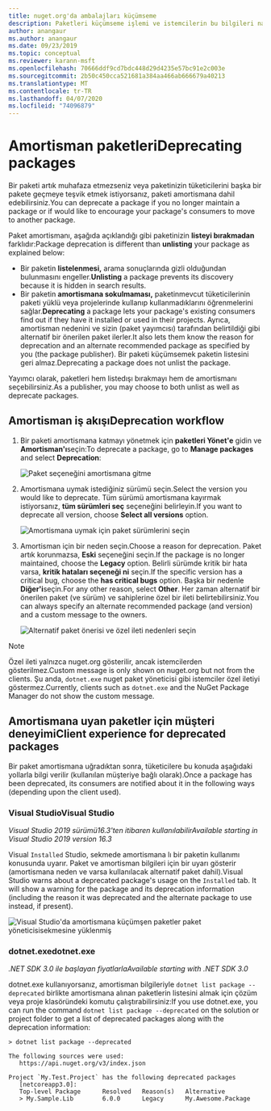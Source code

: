 ```yaml
---
title: nuget.org'da ambalajları küçümseme
description: Paketleri küçümseme işlemi ve istemcilerin bu bilgileri nasıl gösterdiği hakkında ayrıntılı açıklama
author: anangaur
ms.author: anangaur
ms.date: 09/23/2019
ms.topic: conceptual
ms.reviewer: karann-msft
ms.openlocfilehash: 70666ddf9cd7bdc448d29d4235e57bc91e2c003e
ms.sourcegitcommit: 2b50c450cca521681a384aa466ab666679a40213
ms.translationtype: MT
ms.contentlocale: tr-TR
ms.lasthandoff: 04/07/2020
ms.locfileid: "74096879"
---
```

# <a name="deprecating-packages"></a><span data-ttu-id="26ada-103">Amortisman paketleri</span><span class="sxs-lookup"><span data-stu-id="26ada-103">Deprecating packages</span></span>

<span data-ttu-id="26ada-104">Bir paketi artık muhafaza etmezseniz veya paketinizin tüketicilerini başka bir pakete geçmeye teşvik etmek istiyorsanız, paketi amortismana dahil edebilirsiniz.</span><span class="sxs-lookup"><span data-stu-id="26ada-104">You can deprecate a package if you no longer maintain a package or if would like to encourage your package's consumers to move to another package.</span></span> 

<span data-ttu-id="26ada-105">Paket amortismanı, aşağıda açıklandığı gibi paketinizin **listeyi bırakmadan** farklıdır:</span><span class="sxs-lookup"><span data-stu-id="26ada-105">Package deprecation is different than **unlisting** your package as explained below:</span></span>
* <span data-ttu-id="26ada-106">Bir paketin **listelenmesi,** arama sonuçlarında gizli olduğundan bulunmasını engeller.</span><span class="sxs-lookup"><span data-stu-id="26ada-106">**Unlisting** a package prevents its discovery because it is hidden in search results.</span></span> 
* <span data-ttu-id="26ada-107">Bir paketin **amortismana sokulmaması,** paketinmevcut tüketicilerinin paketi yüklü veya projelerinde kullanıp kullanmadıklarını öğrenmelerini sağlar.</span><span class="sxs-lookup"><span data-stu-id="26ada-107">**Deprecating** a package lets your package's existing consumers find out if they have it installed or used in their projects.</span></span> <span data-ttu-id="26ada-108">Ayrıca, amortisman nedenini ve sizin (paket yayımcısı) tarafından belirtildiği gibi alternatif bir önerilen paket ilerler.</span><span class="sxs-lookup"><span data-stu-id="26ada-108">It also lets them know the reason for deprecation and an alternate recommended package as specified by you (the package publisher).</span></span> <span data-ttu-id="26ada-109">Bir paketi küçümsemek paketin listesini geri almaz.</span><span class="sxs-lookup"><span data-stu-id="26ada-109">Deprecating a package does not unlist the package.</span></span> 

<span data-ttu-id="26ada-110">Yayımcı olarak, paketleri hem listedışı bırakmayı hem de amortismanı seçebilirsiniz.</span><span class="sxs-lookup"><span data-stu-id="26ada-110">As a publisher, you may choose to both unlist as well as deprecate packages.</span></span>

## <a name="deprecation-workflow"></a><span data-ttu-id="26ada-111">Amortisman iş akışı</span><span class="sxs-lookup"><span data-stu-id="26ada-111">Deprecation workflow</span></span>
1. <span data-ttu-id="26ada-112">Bir paketi amortismana katmayı yönetmek için **paketleri Yönet'e** gidin ve **Amortisman'ı**seçin:</span><span class="sxs-lookup"><span data-stu-id="26ada-112">To deprecate a package, go to **Manage packages** and select **Deprecation**:</span></span>

    ![Paket seçeneğini amortismana gitme](media/deprecation-select-option.png)

2. <span data-ttu-id="26ada-114">Amortismana uymak istediğiniz sürümü seçin.</span><span class="sxs-lookup"><span data-stu-id="26ada-114">Select the version you would like to deprecate.</span></span> <span data-ttu-id="26ada-115">Tüm sürümü amortismana kayırmak istiyorsanız, **tüm sürümleri seç** seçeneğini belirleyin.</span><span class="sxs-lookup"><span data-stu-id="26ada-115">If you want to deprecate all version, choose **Select all versions** option.</span></span>

    ![Amortismana uymak için paket sürümlerini seçin](media/deprecation-select-version.png)

3. <span data-ttu-id="26ada-117">Amortisman için bir neden seçin.</span><span class="sxs-lookup"><span data-stu-id="26ada-117">Choose a reason for deprecation.</span></span> <span data-ttu-id="26ada-118">Paket artık korunmazsa, **Eski** seçeneğini seçin.</span><span class="sxs-lookup"><span data-stu-id="26ada-118">If the package is no longer maintained, choose the **Legacy** option.</span></span> <span data-ttu-id="26ada-119">Belirli sürümde kritik bir hata varsa, **kritik hataları seçeneği ni** seçin.</span><span class="sxs-lookup"><span data-stu-id="26ada-119">If the specific version has a critical bug, choose the **has critical bugs** option.</span></span> <span data-ttu-id="26ada-120">Başka bir nedenle **Diğer'i**seçin.</span><span class="sxs-lookup"><span data-stu-id="26ada-120">For any other reason, select **Other**.</span></span> <span data-ttu-id="26ada-121">Her zaman alternatif bir önerilen paket (ve sürüm) ve sahiplerine özel bir ileti belirtebilirsiniz.</span><span class="sxs-lookup"><span data-stu-id="26ada-121">You can always specify an alternate recommended package (and version) and a custom message to the owners.</span></span> 

    ![Alternatif paket önerisi ve özel ileti nedenleri seçin](media/deprecation-save.png)

> [!Note]
> <span data-ttu-id="26ada-123">Özel ileti yalnızca nuget.org gösterilir, ancak istemcilerden gösterilmez.</span><span class="sxs-lookup"><span data-stu-id="26ada-123">Custom message is only shown on nuget.org but not from the clients.</span></span> <span data-ttu-id="26ada-124">Şu anda, `dotnet.exe` nuget paket yöneticisi gibi istemciler özel iletiyi göstermez.</span><span class="sxs-lookup"><span data-stu-id="26ada-124">Currently, clients such as `dotnet.exe` and the NuGet Package Manager do not show the custom message.</span></span>

## <a name="client-experience-for-deprecated-packages"></a><span data-ttu-id="26ada-125">Amortismana uyan paketler için müşteri deneyimi</span><span class="sxs-lookup"><span data-stu-id="26ada-125">Client experience for deprecated packages</span></span>
<span data-ttu-id="26ada-126">Bir paket amortismana uğradıktan sonra, tüketicilere bu konuda aşağıdaki yollarla bilgi verilir (kullanılan müşteriye bağlı olarak).</span><span class="sxs-lookup"><span data-stu-id="26ada-126">Once a package has been deprecated, its consumers are notified about it in the following ways (depending upon the client used).</span></span>

### <a name="visual-studio"></a><span data-ttu-id="26ada-127">Visual Studio</span><span class="sxs-lookup"><span data-stu-id="26ada-127">Visual Studio</span></span> 
<span data-ttu-id="26ada-128">*Visual Studio 2019 sürümü16.3'ten itibaren kullanılabilir*</span><span class="sxs-lookup"><span data-stu-id="26ada-128">*Available starting in Visual Studio 2019 version 16.3*</span></span>

<span data-ttu-id="26ada-129">Visual `Installed` Studio, sekmede amortismana lı bir paketin kullanımı konusunda uyarır. Paket ve amortisman bilgileri için bir uyarı gösterir (amortismana neden ve varsa kullanılacak alternatif paket dahil).</span><span class="sxs-lookup"><span data-stu-id="26ada-129">Visual Studio warns about a deprecated package's usage on the `Installed` tab. It will show a warning for the package and its deprecation information (including the reason it was deprecated and the alternate package to use instead, if present).</span></span>

   ![Visual Studio'da amortismana küçümşen paketler paket yöneticisisekmesine yüklenmiş](media/deprecation-vs.png)

### <a name="dotnetexe"></a><span data-ttu-id="26ada-131">dotnet.exe</span><span class="sxs-lookup"><span data-stu-id="26ada-131">dotnet.exe</span></span>
<span data-ttu-id="26ada-132">*.NET SDK 3.0 ile başlayan fiyatlarla*</span><span class="sxs-lookup"><span data-stu-id="26ada-132">*Available starting with .NET SDK 3.0*</span></span>

<span data-ttu-id="26ada-133">dotnet.exe kullanıyorsanız, amortisman bilgileriyle `dotnet list package --deprecated` birlikte amortismana alınan paketlerin listesini almak için çözüm veya proje klasöründeki komutu çalıştırabilirsiniz:</span><span class="sxs-lookup"><span data-stu-id="26ada-133">If you use dotnet.exe, you can run the command `dotnet list package --deprecated` on the solution or project folder to get a list of deprecated packages along with the deprecation information:</span></span>

```
> dotnet list package --deprecated

The following sources were used:
   https://api.nuget.org/v3/index.json

Project `My.Test.Project` has the following deprecated packages
   [netcoreapp3.0]:
   Top-level Package      Resolved   Reason(s)   Alternative
   > My.Sample.Lib        6.0.0      Legacy      My.Awesome.Package

```
